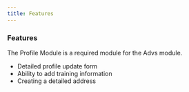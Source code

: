 ```yaml
---
title: Features 
---
```


### Features

The Profile Module is a required module for the Advs module.

*   Detailed profile update form
*   Ability to add training information
*   Creating a detailed address
